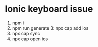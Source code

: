 # Ionic keyboard issue

1. npm i
2. npm run generate
3: npx cap add ios
4. npx cap sync
5. npx cap open ios
